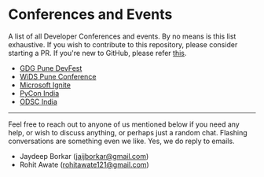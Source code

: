 # Conferences and Events
A list of all Developer Conferences and events. By no means is this list exhaustive. If you wish to contribute to this repository, please consider starting a PR. If you're new to GitHub, please refer [this](https://github.com/firstcontributions/first-contributions?source=post_page---------------------------). 

* [GDG Pune DevFest](https://www.meetup.com/Pune-GDG/events/254445716/)
* [WiDS Pune Conference](https://sites.google.com/view/widspune2019/about)
* [Microsoft Ignite](https://www.microsoft.com/en-us/ignite)
* [PyCon India](https://in.pycon.org/2019/)
* [ODSC India](https://india.odsc.com/) 

---

Feel free to reach out to anyone of us mentioned below if you need any help, or wish to discuss anything, or perhaps just a random chat. Flashing conversations are something even we like. Yes, we do reply to emails.

- Jaydeep Borkar (jaijborkar@gmail.com)
- Rohit Awate (rohitawate121@gmail.com)
